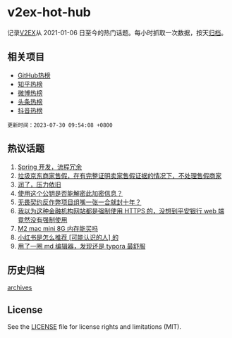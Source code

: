 # v2ex-hot-hub

 记录[V2EX](https://www.v2ex.com/)从 2021-01-06 日至今的热门话题。每小时抓取一次数据，按天[归档](archives)。
 
 ## 相关项目

- [GitHub热榜](https://github.com/it985/github-hot-hub)
- [知乎热榜](https://github.com/it985/zhihu-hot-hub)
- [微博热榜](https://github.com/it985/weibo-hot-hub)
- [头条热榜](https://github.com/it985/toutiao-hot-hub)
- [抖音热榜](https://github.com/it985/douyin-hot-hub)


 `更新时间：2023-07-30 09:54:08 +0800`

## 热议话题

1. [Spring 开发，流程冗余](https://www.v2ex.com/t/960762)
1. [垃圾京东商家售假，在有完整证明卖家售假证据的情况下，不处理售假商家](https://www.v2ex.com/t/960778)
1. [润了，压力依旧](https://www.v2ex.com/t/960891)
1. [使用这个公钥是否能解密此加密信息？](https://www.v2ex.com/t/960808)
1. [无畏契约反作弊项目组嘴一张一合就封十年？](https://www.v2ex.com/t/960755)
1. [我以为这种金融机构网站都是强制使用 HTTPS 的，没想到平安银行 web 端竟然没有强制使用](https://www.v2ex.com/t/960735)
1. [M2 mac mini 8G 内存能买吗](https://www.v2ex.com/t/960772)
1. [小红书是怎么推荐 [可能认识的人] 的](https://www.v2ex.com/t/960798)
1. [用了一圈 md 编辑器，发现还是 typora 最舒服](https://www.v2ex.com/t/960739)

## 历史归档

[archives](archives)

## License

See the [LICENSE](LICENSE) file for license rights and limitations (MIT).

